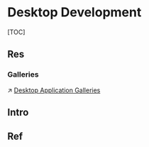 # Desktop Development

[TOC]



## Res

### Galleries
↗ [Desktop Application Galleries](../🏇%20Galleries%20&%20Awesome%20SE/Desktop%20Application%20Galleries/Desktop%20Application%20Galleries.md)



## Intro


## Ref


